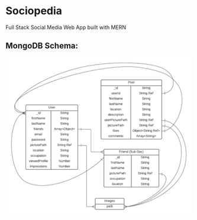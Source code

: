 # Sociopedia
Full Stack Social Media Web App built with MERN


## MongoDB Schema:
<img src="server/sociopedia-schema.png" width="600">

